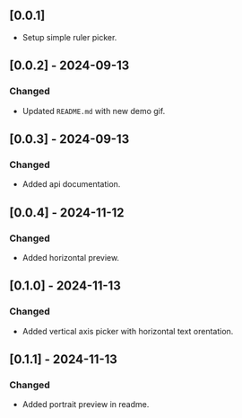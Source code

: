 ## [0.0.1]

- Setup simple ruler picker.

## [0.0.2] - 2024-09-13

### Changed

- Updated `README.md` with new demo gif.

## [0.0.3] - 2024-09-13

### Changed

- Added api documentation.

## [0.0.4] - 2024-11-12

### Changed

- Added horizontal preview.

## [0.1.0] - 2024-11-13

### Changed

- Added vertical axis picker with horizontal text orentation.

## [0.1.1] - 2024-11-13

### Changed

- Added portrait preview in readme.
